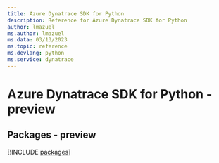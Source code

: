 ```yaml
---
title: Azure Dynatrace SDK for Python
description: Reference for Azure Dynatrace SDK for Python
author: lmazuel
ms.author: lmazuel
ms.data: 03/13/2023
ms.topic: reference
ms.devlang: python
ms.service: dynatrace
---
```

# Azure Dynatrace SDK for Python - preview
## Packages - preview
[!INCLUDE [packages](dynatrace-index.md)]